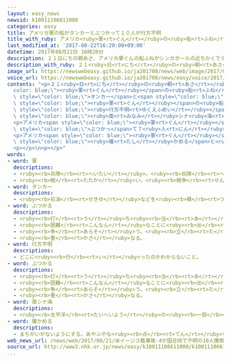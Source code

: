 ```yaml
---
layout: easy_news
newsid: k10011106611000
categories: easy
title: アメリカ軍の船がタンカーとぶつかって１０人が行方不明
title_with_ruby: アメリカ<ruby>軍<rt>ぐん</rt></ruby>の<ruby>船<rt>ふね</rt></ruby>がタンカーとぶつかって１０<ruby>人<rt>にん</rt></ruby>が<ruby>行方不明<rt>ゆくえふめい</rt></ruby>
last_modified_at: '2017-08-22T16:20:00+09:00'
datetime: 2017年08月22日 16時20分
description: ２１日にちの朝あさ、アメリカ軍ぐんの船ふねがシンガポールの近ちかくでタンカーとぶつかりました。
description_with_ruby: ２１<ruby>日<rt>にち</rt></ruby>の<ruby>朝<rt>あさ</rt></ruby>、アメリカ<ruby>軍<rt>ぐん</rt></ruby>の<ruby>船<rt>ふね</rt></ruby>がシンガポールの<ruby>近<rt>ちか</rt></ruby>くでタンカーとぶつかりました。
image_url: https://newswebeasy.github.io/ja201708/news/web/image/2017/08/22/k10011106611000.jpg
voice_url: https://newswebeasy.github.io/ja201708/news/easy/voice/2017/08/22/k10011106611000.mp3
contents: "<p>２１<ruby>日<rt>にち</rt></ruby>の<ruby>朝<rt>あさ</rt></ruby>、アメリカ<span style=\"\
  color: blue;\"><ruby>軍<rt>ぐん</rt></ruby></span>の<ruby>船<rt>ふね</rt></ruby>がシンガポールの<ruby>近<rt>ちか</rt></ruby>くで<span\
  \ style=\"color: blue;\">タンカー</span>と<span style=\"color: blue;\">ぶつかり</span>ました。この<ruby>事故<rt>じこ</rt></ruby>で、アメリカ<span\
  \ style=\"color: blue;\"><ruby>軍<rt>ぐん</rt></ruby></span>の<ruby>船<rt>ふね</rt></ruby>に<ruby>乗<rt>の</rt></ruby>っていた５<ruby>人<rt>にん</rt></ruby>がけがをして、１０<ruby>人<rt>にん</rt></ruby>が<span\
  \ style=\"color: blue;\"><ruby>行方不明<rt>ゆくえふめい</rt></ruby></span>になっています。</p>\n<p>この<ruby>船<rt>ふね</rt></ruby>は<ruby>神奈川県<rt>かながわけん</rt></ruby>の<ruby>横須賀基地<rt>よこすかきち</rt></ruby>を<ruby>出発<rt>しゅっぱつ</rt></ruby>して、<span\
  \ style=\"color: blue;\"><ruby>南<rt>みなみ</rt></ruby>シナ<ruby>海<rt>かい</rt></ruby></span>にある<ruby>南沙<rt>なんさ</rt></ruby><ruby>諸島<rt>しょとう</rt></ruby>（スプラトリー<ruby>諸島<rt>しょとう</rt></ruby>）に<ruby>行<rt>い</rt></ruby>ってから、シンガポールに<ruby>向<rt>む</rt></ruby>かっていました。<ruby>船<rt>ふね</rt></ruby>は<ruby>左側<rt>ひだりがわ</rt></ruby>の<ruby>後<rt>うし</rt></ruby>ろが<ruby>大<rt>おお</rt></ruby>きく<ruby>壊<rt>こわ</rt></ruby>れましたが、<ruby>自分<rt>じぶん</rt></ruby>の<ruby>力<rt>ちから</rt></ruby>でシンガポールの<ruby>港<rt>みなと</rt></ruby>まで<ruby>行<rt>い</rt></ruby>きました。</p>\n\
  <p>アメリカ<span style=\"color: blue;\"><ruby>軍<rt>ぐん</rt></ruby></span>の<ruby>船<rt>ふね</rt></ruby>は<ruby>今年<rt>ことし</rt></ruby>の６<ruby>月<rt>がつ</rt></ruby>にも、<ruby>静岡県<rt>しずおかけん</rt></ruby>の<ruby>近<rt>ちか</rt></ruby>くの<ruby>海<rt>うみ</rt></ruby>で<ruby>大<rt>おお</rt></ruby>きな<ruby>船<rt>ふね</rt></ruby>と<span\
  \ style=\"color: blue;\">ぶつかっ</span>て７<ruby>人<rt>にん</rt></ruby>が<ruby>亡<rt>な</rt></ruby>くなっています。</p>\n\
  <p>アメリカ<span style=\"color: blue;\"><ruby>軍<rt>ぐん</rt></ruby></span>は、<ruby>世界中<rt>せかいじゅう</rt></ruby>にある<ruby>全部<rt>ぜんぶ</rt></ruby>の<ruby>船<rt>ふね</rt></ruby>を１<ruby>日<rt>にち</rt></ruby>か<ruby>２日<rt>ふつか</rt></ruby><ruby>止<rt>と</rt></ruby>めて<ruby>安全<rt>あんぜん</rt></ruby>を<span\
  \ style=\"color: blue;\"><ruby>確<rt>たし</rt></ruby>かめる</span>と<ruby>言<rt>い</rt></ruby>っています。</p>\n\
  <p></p>\n<p></p>"
words:
- word: 軍
  descriptions:
  - <ruby><rb>兵隊</rb><rt>へいたい</rt></ruby>。<ruby><rb>兵隊</rb><rt>へいたい</rt></ruby>の<ruby><rb>集</rb><rt>あつ</rt></ruby>まり。
  - <ruby><rb>戦</rb><rt>たたか</rt></ruby>い。<ruby><rb>戦争</rb><rt>せんそう</rt></ruby>。
- word: タンカー
  descriptions:
  - <ruby><rb>石油</rb><rt>せきゆ</rt></ruby>などを<ruby><rb>積</rb><rt>つ</rt></ruby>んで<ruby><rb>運</rb><rt>はこ</rt></ruby>ぶ<ruby><rb>船</rb><rt>ふね</rt></ruby>。<ruby><rb>油送船</rb><rt>ゆそうせん</rt></ruby>。
- word: ぶつかる
  descriptions:
  - <ruby><rb>打</rb><rt>う</rt></ruby>ち<ruby><rb>当</rb><rt>あ</rt></ruby>たる。つき<ruby><rb>当</rb><rt>あ</rt></ruby>たる。
  - <ruby><rb>困難</rb><rt>こんなん</rt></ruby>なことに<ruby><rb>出</rb><rt>で</rt></ruby>あう。
  - <ruby><rb>争</rb><rt>あらそ</rt></ruby>う。<ruby><rb>立</rb><rt>た</rt></ruby>ち<ruby><rb>向</rb><rt>む</rt></ruby>かう。
  - <ruby><rb>重</rb><rt>かさ</rt></ruby>なる。
- word: 行方不明
  descriptions:
  - どこに<ruby><rb>行</rb><rt>い</rt></ruby>ったのかわからないこと。
- word: ぶつかる
  descriptions:
  - <ruby><rb>打</rb><rt>う</rt></ruby>ち<ruby><rb>当</rb><rt>あ</rt></ruby>たる。つき<ruby><rb>当</rb><rt>あ</rt></ruby>たる。
  - <ruby><rb>困難</rb><rt>こんなん</rt></ruby>なことに<ruby><rb>出</rb><rt>で</rt></ruby>あう。
  - <ruby><rb>争</rb><rt>あらそ</rt></ruby>う。<ruby><rb>立</rb><rt>た</rt></ruby>ち<ruby><rb>向</rb><rt>む</rt></ruby>かう。
  - <ruby><rb>重</rb><rt>かさ</rt></ruby>なる。
- word: 南シナ海
  descriptions:
  - <ruby><rb>太平洋</rb><rt>たいへいよう</rt></ruby>の<ruby><rb>一部</rb><rt>いちぶ</rt></ruby>。<ruby><rb>中国</rb><rt>ちゅうごく</rt></ruby>・フィリピン・ボルネオ・インドシナ<ruby><rb>半島</rb><rt>はんとう</rt></ruby>などに<ruby><rb>囲</rb><rt>かこ</rt></ruby>まれた<ruby><rb>海</rb><rt>うみ</rt></ruby>。
- word: 確かめる
  descriptions:
  - まちがいがないようにする。あやふやな<ruby><rb>点</rb><rt>てん</rt></ruby>を、はっきりさせる。
web_news_url: /news/web/2017/08/21/米イージス艦事故-4か国合同で不明の10人捜索/
source_url: http://www3.nhk.or.jp/news/easy/k10011106611000/k10011106611000.html
...
```

